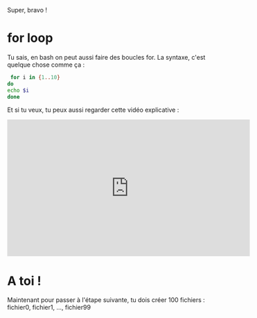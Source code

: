 Super, bravo !

# for loop

Tu sais, en bash on peut aussi faire des boucles for. La syntaxe, c'est quelque chose comme ça :

```bash
 for i in {1..10}
do
echo $i
done
```

Et si tu veux, tu peux aussi regarder cette vidéo explicative :

<iframe width="560" height="315" src="https://www.youtube.com/watch?v=v269EgmS5ig" frameborder="0" allow="accelerometer; autoplay; encrypted-media; gyroscope; picture-in-picture" allowfullscreen></iframe>



# A toi !

Maintenant pour passer à l'étape suivante, tu dois créer 100 fichiers :
fichier0, fichier1, ..., fichier99
